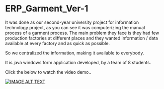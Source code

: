 # ERP_Garment_Ver-1

It was done as our second-year university project for information technology project, as you can see it was computerizing the manual process of a garment process. The main problem they face is they had few production factories at different places and they wanted information / data available at every factory and as quick as possible.<br/>

So we centralized the information, making it available to everybody. <br/>

It is java windows form application developed, by a team of 8 students. <br/>

Click the below to watch the video demo..


[![IMAGE ALT TEXT](http://img.youtube.com/vi/9yYF4XHEeXY/0.jpg)](http://www.youtube.com/watch?v=9yYF4XHEeXY "ERP_Garment Demo Video")
